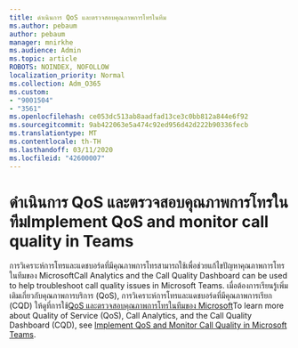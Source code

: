 ```yaml
---
title: ดำเนินการ QoS และตรวจสอบคุณภาพการโทรในทีม
ms.author: pebaum
author: pebaum
manager: mnirkhe
ms.audience: Admin
ms.topic: article
ROBOTS: NOINDEX, NOFOLLOW
localization_priority: Normal
ms.collection: Adm_O365
ms.custom:
- "9001504"
- "3561"
ms.openlocfilehash: ce053dc513ab8aadfad13ce3c0bb812a844e6f92
ms.sourcegitcommit: 9ab422063e5a474c92ed956d42d222b90336fecb
ms.translationtype: MT
ms.contentlocale: th-TH
ms.lasthandoff: 03/11/2020
ms.locfileid: "42600007"
---
```

# <a name="implement-qos-and-monitor-call-quality-in-teams"></a><span data-ttu-id="f338e-102">ดำเนินการ QoS และตรวจสอบคุณภาพการโทรในทีม</span><span class="sxs-lookup"><span data-stu-id="f338e-102">Implement QoS and monitor call quality in Teams</span></span>

<span data-ttu-id="f338e-103">การวิเคราะห์การโทรและแดชบอร์ดที่มีคุณภาพการโทรสามารถใช้เพื่อช่วยแก้ไขปัญหาคุณภาพการโทรในทีมของ Microsoft</span><span class="sxs-lookup"><span data-stu-id="f338e-103">Call Analytics and the Call Quality Dashboard can be used to help troubleshoot call quality issues in Microsoft Teams.</span></span> <span data-ttu-id="f338e-104">เมื่อต้องการเรียนรู้เพิ่มเติมเกี่ยวกับคุณภาพการบริการ (QoS), การวิเคราะห์การโทรและแดชบอร์ดที่มีคุณภาพการเรียก (CQD) ให้ดูที่การใช้[QoS และตรวจสอบคุณภาพการโทรในทีมของ Microsoft](https://docs.microsoft.com/microsoftteams/monitor-call-quality-qos)</span><span class="sxs-lookup"><span data-stu-id="f338e-104">To learn more about Quality of Service (QoS), Call Analytics, and the Call Quality Dashboard (CQD), see [Implement QoS and Monitor Call Quality in Microsoft Teams](https://docs.microsoft.com/microsoftteams/monitor-call-quality-qos).</span></span> 

